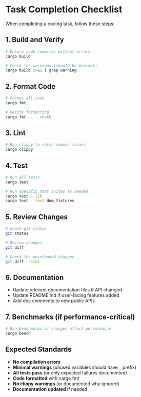 # Task Completion Checklist

When completing a coding task, follow these steps:

## 1. Build and Verify
```bash
# Ensure code compiles without errors
cargo build

# Check for warnings (should be minimal)
cargo build 2>&1 | grep warning
```

## 2. Format Code
```bash
# Format all code
cargo fmt

# Verify formatting
cargo fmt -- --check
```

## 3. Lint
```bash
# Run clippy to catch common issues
cargo clippy
```

## 4. Test
```bash
# Run all tests
cargo test

# Run specific test suites as needed
cargo test --lib
cargo test --test dom_fixtures
```

## 5. Review Changes
```bash
# Check git status
git status

# Review changes
git diff

# Check for unintended changes
git diff --stat
```

## 6. Documentation
- Update relevant documentation files if API changed
- Update README.md if user-facing features added
- Add doc comments to new public APIs

## 7. Benchmarks (if performance-critical)
```bash
# Run benchmarks if changes affect performance
cargo bench
```

## Expected Standards
- **No compilation errors**
- **Minimal warnings** (unused variables should have `_` prefix)
- **All tests pass** (or only expected failures documented)
- **Code formatted** with cargo fmt
- **No clippy warnings** (or documented why ignored)
- **Documentation updated** if needed
